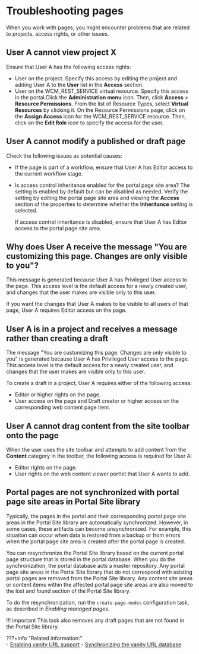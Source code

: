 # Troubleshooting pages

When you work with pages, you might encounter problems that are related to projects, access rights, or other issues.

## User A cannot view project X

Ensure that User A has the following access rights:

-   User on the project. Specify this access by editing the project and adding User A to the **User** list in the **Access** section.
-   User on the WCM\_REST\_SERVICE virtual resource. Specify this access in the portal.Click the **Administration menu** icon. Then, click **Access** \> **Resource Permissions**. From the list of Resource Types, select **Virtual Resources** by clicking it. On the Resource Permissions page, click on the **Assign Access** icon for the WCM\_REST\_SERVICE resource. Then, click on the **Edit Role** icon to specify the access for the user.

## User A cannot modify a published or draft page

Check the following issues as potential causes:

-   If the page is part of a workflow, ensure that User A has Editor access to the current workflow stage.
-   Is access control inheritance enabled for the portal page site area? The setting is enabled by default but can be disabled as needed. Verify the setting by editing the portal page site area and viewing the **Access** section of the properties to determine whether the **Inheritance** setting is selected.

    If access control inheritance is disabled, ensure that User A has Editor access to the portal page site area.


## Why does User A receive the message "You are customizing this page. Changes are only visible to you"?

This message is generated because User A has Privileged User access to the page. This access level is the default access for a newly created user, and changes that the user makes are visible only to this user.

If you want the changes that User A makes to be visible to all users of that page, User A requires Editor access on the page.

## User A is in a project and receives a message rather than creating a draft

The message "You are customizing this page. Changes are only visible to you" is generated because User A has Privileged User access to the page. This access level is the default access for a newly created user, and changes that the user makes are visible only to this user.

To create a draft in a project, User A requires either of the following access:

-   Editor or higher rights on the page.
-   User access on the page and Draft creator or higher access on the corresponding web content page item.

## User A cannot drag content from the site toolbar onto the page

When the user uses the site toolbar and attempts to add content from the **Content** category in the toolbar, the following access is required for User A:

-   Editor rights on the page.
-   User rights on the web content viewer portlet that User A wants to add.

## Portal pages are not synchronized with portal page site areas in Portal Site library

Typically, the pages in the portal and their corresponding portal page site areas in the Portal Site library are automatically synchronized. However, in some cases, these artifacts can become unsynchronized. For example, this situation can occur when data is restored from a backup or from errors when the portal page site area is created after the portal page is created.

You can resynchronize the Portal Site library based on the current portal page structure that is stored in the portal database. When you do the synchronization, the portal database acts a master repository. Any portal page site areas in the Portal Site library that do not correspond with existing portal pages are removed from the Portal Site library. Any content site areas or content items within the affected portal page site areas are also moved to the lost and found section of the Portal Site library.

To do the resynchronization, run the `create-page-nodes` configuration task, as described in *Enabling managed pages*.

!!! important 
    This task also removes any draft pages that are not found in the Portal Site library.


???+info "Related information:"  
    - [Enabling vanity URL support](../../../../manage_content/wcm/wcm_content_delivery/vanity_url/adm_vanity_url/van_url_cfgtsk_enable_vus.md)
    - [Synchronizing the vanity URL database](../../../../manage_content/wcm/wcm_content_delivery/vanity_url/adm_vanity_url/van_url_cfgtsk_sync_db.md)

